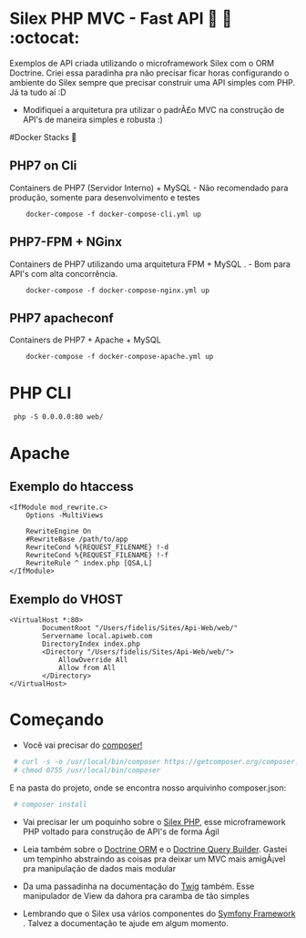 # Silex PHP MVC - Fast API :rocket: :space_invader: :octocat:
Exemplos de API criada utilizando o microframework Silex com o ORM Doctrine.
Criei essa paradinha pra não precisar ficar horas configurando o ambiente do Silex sempre que precisar construir uma API simples com PHP. Já ta tudo aí­ :D

* Modifiquei a arquitetura pra utilizar o padrÃ£o MVC na construção de API's de maneira simples e robusta :)

#Docker Stacks :whale:

## PHP7 on Cli

Containers de PHP7 (Servidor Interno) + MySQL - Não recomendado para produção, somente para desenvolvimento e testes

```
    docker-compose -f docker-compose-cli.yml up
```

## PHP7-FPM + NGinx

Containers de PHP7 utilizando uma arquitetura FPM + MySQL . - Bom para API's com alta concorrência.

```
    docker-compose -f docker-compose-nginx.yml up
```

## PHP7 apacheconf

Containers de PHP7 + Apache + MySQL

```
    docker-compose -f docker-compose-apache.yml up
```

# PHP CLI

```
 php -S 0.0.0.0:80 web/
```

# Apache

## Exemplo do htaccess

``` apacheconf
<IfModule mod_rewrite.c>
    Options -MultiViews

    RewriteEngine On
    #RewriteBase /path/to/app
    RewriteCond %{REQUEST_FILENAME} !-d
    RewriteCond %{REQUEST_FILENAME} !-f
    RewriteRule ^ index.php [QSA,L]
</IfModule>

```

## Exemplo do VHOST

``` apacheconf
<VirtualHost *:80>
        DocumentRoot "/Users/fidelis/Sites/Api-Web/web/"
        Servername local.apiweb.com
        DirectoryIndex index.php
        <Directory "/Users/fidelis/Sites/Api-Web/web/">
            AllowOverride All
            Allow from All
        </Directory>
</VirtualHost>
```

# Começando

* Você vai precisar do [composer!](https://getcomposer.org/)

``` bash
 # curl -s -o /usr/local/bin/composer https://getcomposer.org/composer.phar
 # chmod 0755 /usr/local/bin/composer
```

E na pasta do projeto, onde se encontra nosso arquivinho composer.json:

``` bash
 # composer install
```


* Vai precisar ler um poquinho sobre o [Silex PHP](http://silex.sensiolabs.org/doc/master/), esse microframework PHP voltado para construção de API's de forma Ágil

* Leia também sobre o [Doctrine ORM](http://docs.doctrine-project.org/en/latest/) e o [Doctrine Query Builder](http://docs.doctrine-project.org/projects/doctrine-orm/en/latest/reference/query-builder.html). Gastei um tempinho abstraindo as coisas pra deixar um MVC mais amigÃ¡vel pra manipulação de dados mais modular

* Da uma passadinha na documentação do [Twig](http://twig.sensiolabs.org/) também. Esse manipulador de View da dahora pra caramba de tão simples

* Lembrando que o Silex usa vários componentes do [Symfony Framework](https://symfony.com/) . Talvez a documentação te ajude em algum momento.
